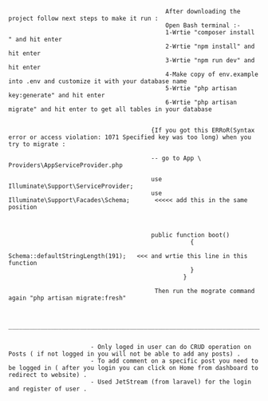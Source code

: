 
                                                After downloading the project follow next steps to make it run :
                                                Open Bash terminal :-
                                                1-Wrtie "composer install " and hit enter
                                                2-Wrtie "npm install" and hit enter                 
                                                3-Wrtie "npm run dev" and hit enter   
                                                4-Make copy of env.example into .env and customize it with your database name 
                                                5-Wrtie "php artisan key:generate" and hit enter  
                                                6-Wrtie "php artisan migrate" and hit enter to get all tables in your database
                                                
                                                
                                            {If you got this ERRoR(Syntax error or access violation: 1071 Specified key was too long) when you try to migrate :
                                            
                                            -- go to App \ Providers\AppServiceProvider.php
                                            
                                            use Illuminate\Support\ServiceProvider;
                                            use Illuminate\Support\Facades\Schema;       <<<<< add this in the same position
                                            
                                            
                                            
                                            public function boot()
                                                       {
                                                          Schema::defaultStringLength(191);   <<< and wrtie this line in this function
                                                       }
                                                     }
                                                     
                                             Then run the mograte command again "php artisan migrate:fresh"
                                             
                                             
                                          ___________________________________________________________________________________________________________________________


                           - Only loged in user can do CRUD operation on Posts ( if not logged in you will not be able to add any posts) . 
                           - To add comment on a specific post you need to be logged in ( after you login you can click on Home from dashboard to redirect to website) .
                           - Used JetStream (from laravel) for the login and register of user .


                                            
                                                
                                                
